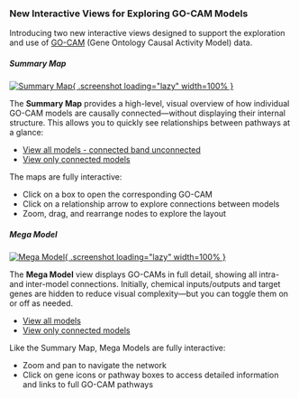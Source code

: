 ### New Interactive Views for Exploring GO-CAM Models
<!-- pombase_flags: frontpage -->
<!-- newsfeed_thumbnail: gocam-32px.png -->

Introducing two new interactive views designed to support the
exploration and use of [GO-CAM](/gocam/) (Gene Ontology Causal Activity Model)
data.

##### **Summary Map**

[![Summary Map](assets/newsfeed/gocam-summary-map-trim.png){ .screenshot loading="lazy" width=100% }](assets/newsfeed/gocam-summary-map.png)

The **Summary Map** provides a high-level, visual overview of how
individual GO-CAM models are causally connected—without displaying
their internal structure. This allows you to quickly see relationships
between pathways at a glance:

 - [View all models - connected band unconnected](/gocam/summary/all)
 - [View only connected models](/gocam/summary/connected)

The maps are fully interactive:

 - Click on a box to open the corresponding GO-CAM
 - Click on a relationship arrow to explore connections between models
 - Zoom, drag, and rearrange nodes to explore the layout

##### **Mega Model**

[![Mega Model](assets/newsfeed/gocam-mega-model-trim.png){ .screenshot loading="lazy" width=100% }](assets/newsfeed/gocam-mega-model.png)

The **Mega Model** view displays GO-CAMs in full detail, showing all
intra- and inter-model connections. Initially, chemical inputs/outputs
and target genes are hidden to reduce visual complexity—but you can
toggle them on or off as needed.

 - [View all models](/gocam/mega-model/all)
 - [View only connected models](/gocam/mega-model/connected)

Like the Summary Map, Mega Models are fully interactive:

 - Zoom and pan to navigate the network
 - Click on gene icons or pathway boxes to access detailed information
   and links to full GO-CAM pathways
